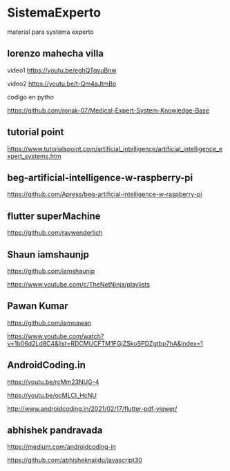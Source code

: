 # SistemaExperto
material para systema experto

## lorenzo mahecha villa

video1
https://youtu.be/eghQTqyuBnw

video2
https://youtu.be/t-Qm4aJtmBo

codigo en pytho

https://github.com/ronak-07/Medical-Expert-System-Knowledge-Base


## tutorial point

https://www.tutorialspoint.com/artificial_intelligence/artificial_intelligence_expert_systems.htm

##  beg-artificial-intelligence-w-raspberry-pi

https://github.com/Apress/beg-artificial-intelligence-w-raspberry-pi


## flutter superMachine

https://github.com/raywenderlich

## Shaun iamshaunjp

https://github.com/iamshaunjp

https://www.youtube.com/c/TheNetNinja/playlists

## Pawan Kumar

https://github.com/iampawan

https://www.youtube.com/watch?v=1b06d2Ld8C4&list=RDCMUCFTM1FGjZSkoSPDZgtbp7hA&index=1


## AndroidCoding.in

https://youtu.be/rcMm23NUG-4

https://youtu.be/ocMLCl_HcNU

http://www.androidcoding.in/2021/02/17/flutter-pdf-viewer/

## abhishek pandravada

https://medium.com/androidcoding-in

https://github.com/abhisheknaiidu/javascript30



